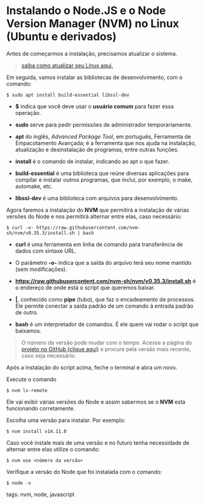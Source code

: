 # Instalando o Node.JS e o Node Version Manager (NVM) no Linux (Ubuntu e derivados)


Antes de começarmos a instalação, precisamos atualizar o sistema.

> [saiba como atualizar seu Linux aqui.](p0005_update.md)

Em seguida, vamos instalar as bibliotecas de desenvolvimento, com o comando:

```
$ sudo apt install build-essential libssl-dev
```

- **$** indica que você deve usar o **usuário comum** para fazer essa operação.

- **sudo** serve para pedir permissões de administrador temporariamente.

- **apt** do inglês, *Advanced Package Tool*, em português, Ferramenta de Empacotamento Avançada; é a ferramenta que nos ajuda na instalação, atualização e desinstalação de programas, entre outras funções.

- **install** é o comando de instalar, indicando ao apt o que fazer.

- **build-essential** é uma biblioteca que reúne diversas aplicações para compilar e instalar outros programas, que inclui, por exemplo, o make, automake, etc.

- **libssl-dev** é uma biblioteca com arquivos para desenvolvimento.

Agora faremos a instalação do **NVM** que permitirá a instalação de várias versões do Node e nos permitirá alternar entre elas, caso necessário:

```
$ curl -o- https://raw.githubusercontent.com/nvm-sh/nvm/v0.35.3/install.sh | bash
```

- **curl** é uma ferramenta em linha de comando para transferência de dados com sintaxe URL.

- O parâmetro **-o-** indica que a saída do arquivo terá seu nome mantido (sem modificações).

- **https://raw.githubusercontent.com/nvm-sh/nvm/v0.35.3/install.sh** é o endereço de onde está o script que queremos baixar.

- **|**, conhecido como **pipe** (tubo), que faz o encadeamento de processos. Ele permite conectar a saída padrão de um comando à entrada padrão de outro.

- **bash** é um interpretador de comandos. É ele quem vai rodar o script que baixamos.

> O número da versão pode mudar com o tempo. Acesse a página do [projeto no GitHub (clique aqui)](https://github.com/creationix/nvm) e procure pela versão mais recente, caso seja necessário.

Após a instalação do script acima, feche o terminal e abra um novo.

Execute o comando

```
$ nvm ls-remote
```

Ele vai exibir várias versões do Node e assim sabermos se o **NVM** está funcionando corretamente.

Escolha uma versão para instalar. Por exemplo:

```
$ nvm install v14.11.0
```

Caso você instale mais de uma versão e no futuro tenha necessidade de alternar entre elas utilize o comando:

```
$ nvm use <número da versão>
```

Verifique a versão do Node que foi instalada com o comando:

```
$ node -v
```

tags: nvm, node, javascript
